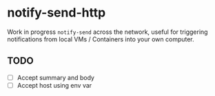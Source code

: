 # notify-send-http

Work in progress `notify-send` across the network, useful for triggering notifications
from local VMs / Containers into your own computer.

## TODO

- [ ] Accept summary and body
- [ ] Accept host using env var
